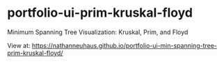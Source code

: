 # portfolio-ui-prim-kruskal-floyd

Minimum Spanning Tree Visualization: Kruskal, Prim, and Floyd

View at: https://nathanneuhaus.github.io/portfolio-ui-min-spanning-tree-prim-kruskal-floyd/
